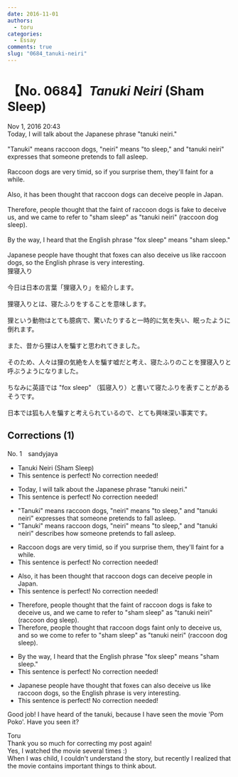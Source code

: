 ```yaml
---
date: 2016-11-01
authors:
  - toru
categories:
  - Essay
comments: true
slug: "0684_tanuki-neiri"
---
```


# 【No. 0684】<strong><em>Tanuki Neiri</strong></em> (Sham Sleep)
<div class="date">Nov 1, 2016 20:43</div>
<div id="post"><div id="body_show_ori">
Today, I will talk about the Japanese phrase "tanuki neiri."<br/><br/>"Tanuki" means raccoon dogs, "neiri" means "to sleep," and  "tanuki neiri" expresses that someone pretends to fall asleep.<br/><br/>Raccoon dogs are very timid, so if you surprise them, they'll faint for a while.<br/><br/>Also, it has been thought that raccoon dogs can deceive people in Japan. <br/><br/>Therefore, people thought that the faint of raccoon dogs is fake to deceive us, and we came to refer to "sham sleep" as "tanuki neiri" (raccoon dog sleep).<br/><br/>By the way, I heard that the English phrase "fox sleep" means "sham sleep."<br/><br/>Japanese people have thought that foxes can also deceive us like raccoon dogs, so the English phrase is very interesting.
</div></div>

<!-- more -->

<div id="post_ja"><div id="body_show_mo">
狸寝入り<br/><br/>今日は日本の言葉「狸寝入り」を紹介します。<br/><br/>狸寝入りとは、寝たふりをすることを意味します。<br/><br/>狸という動物はとても臆病で、驚いたりすると一時的に気を失い、眠ったように倒れます。<br/><br/>また、昔から狸は人を騙すと思われてきました。<br/><br/>そのため、人々は狸の気絶を人を騙す嘘だと考え、寝たふりのことを狸寝入りと呼ぶうようになりました。<br/><br/>ちなみに英語では "fox sleep" （狐寝入り）と書いて寝たふりを表すことがあるそうです。<br/><br/>日本では狐も人を騙すと考えられているので、とても興味深い事実です。
</div></div>

## Corrections (1)
<div id="block"><div class="first_name"> No. 1　<span class="just_name">sandyjaya</span></div><div id="block2">
<ul class="correction_field">
<li class="incorrect">Tanuki Neiri (Sham Sleep)</li>
<li class="corrected perfect">This sentence is perfect! No correction needed!</li>
</ul>
<ul class="correction_field">
<li class="incorrect">Today, I will talk about the Japanese phrase "tanuki neiri."</li>
<li class="corrected perfect">This sentence is perfect! No correction needed!</li>
</ul>
<ul class="correction_field">
<li class="incorrect">"Tanuki" means raccoon dogs, "neiri" means "to sleep," and  "tanuki neiri" expresses that someone pretends to fall asleep.</li>
<li class="corrected correct">
"Tanuki" means raccoon dogs, "neiri" means "to sleep," and "tanuki neiri" <span class="f_red">describes how</span> someone pretends to fall asleep.
</li>
</ul>
<ul class="correction_field">
<li class="incorrect">Raccoon dogs are very timid, so if you surprise them, they'll faint for a while.</li>
<li class="corrected perfect">This sentence is perfect! No correction needed!</li>
</ul>
<ul class="correction_field">
<li class="incorrect">Also, it has been thought that raccoon dogs can deceive people in Japan.</li>
<li class="corrected perfect">This sentence is perfect! No correction needed!</li>
</ul>
<ul class="correction_field">
<li class="incorrect">Therefore, people thought that the faint of raccoon dogs is fake to deceive us, and we came to refer to "sham sleep" as "tanuki neiri" (raccoon dog sleep).</li>
<li class="corrected correct">
Therefore, people thought that <span class="f_red">raccoon dogs faint only </span>to deceive us, and <span class="f_red">so </span>we c<span class="f_red">o</span>me to refer to "sham sleep" as "tanuki neiri" (raccoon dog sleep).
</li>
</ul>
<ul class="correction_field">
<li class="incorrect">By the way, I heard that the English phrase "fox sleep" means "sham sleep."</li>
<li class="corrected perfect">This sentence is perfect! No correction needed!</li>
</ul>
<ul class="correction_field">
<li class="incorrect">Japanese people have thought that foxes can also deceive us like raccoon dogs, so the English phrase is very interesting.</li>
<li class="corrected perfect">This sentence is perfect! No correction needed!</li>
</ul>
<p class="comment_small">
 Good job! I have heard of the tanuki, because I have seen the movie 'Pom Poko'. Have you seen it?
</p>

</div><div class="name"><span class="just_name">Toru</span><br>
Thank you so much for correcting my post again!<br/>Yes, I watched the movie several times :)<br/>When I was child, I couldn't understand the story, but recently I realized that the movie contains important things to think about.
</div>
</div>
